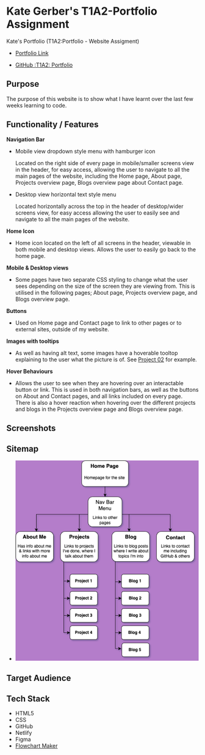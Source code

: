 # Kate Gerber's T1A2-Portfolio Assignment


Kate's Portfolio (T1A2:Portfolio - Website Assigment)

- [Portfolio Link](https://k8g-portfolio.netlify.app/)

- [GitHub :T1A2: Portfolio](https://github.com/k8-g/T1A2-Portfolio)

## Purpose

The purpose of this website is to show what I have learnt over the last few weeks learning to code.

## Functionality / Features

 **Navigation Bar**
- Mobile view dropdown style menu with hamburger icon

    Located on the right side of every page in mobile/smaller screens view in the header, for easy access, allowing the user to navigate to all the main pages of the website, including the Home page, About page, Projects overview page, Blogs overview page about Contact page.

- Desktop view horizontal text style menu

    Located horizontally across the top in the header of desktop/wider screens view, for easy access allowing the user to easily see and navigate to all the main pages of the website.

**Home Icon**
- Home icon located on the left of all screens in the header, viewable in both mobile and desktop views. Allows the user to easily go back to the home page.

**Mobile & Desktop views**
- Some pages have two separate CSS styling to change what the user sees depending on the size of the screen they are viewing from. This is utilised in the following pages; About page, Projects overview page, and Blogs overview page. 

**Buttons**
- Used on Home page and Contact page to link to other pages or to external sites, outside of my website.

**Images with tooltips**
- As well as having alt text, some images have a hoverable tooltop explaining to the user what the picture is of. See [Project 02](https://k8g-portfolio.netlify.app/pages/project02) for example.

**Hover Behaviours**
- Allows the user to see when they are hovering over an interactable button or link. This is used in both navigation bars, as well as the buttons on About and Contact pages, and all links included on every page. There is also a hover reaction when hovering over the different projects and blogs in the Projects overview page and Blogs overview page.



## Screenshots

## Sitemap

- ![Sitemap](/docs/Sitemap%20&%20Wireframes/T1A2_Portfolio%20Sitemap.png)

## Target Audience

## Tech Stack
- HTML5
- CSS
- GitHub
- Netlify
- Figma
- [Flowchart Maker](https://app.diagrams.net/)


